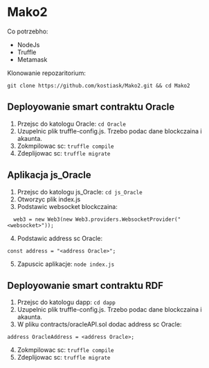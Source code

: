 # Mako2

Co potrzebho:
 * NodeJs
 * Truffle
 * Metamask

Klonowanie repozaritorium:
```
git clone https://github.com/kostiask/Mako2.git && cd Mako2
```

## Deployowanie smart contraktu Oracle
1. Przejsc do katologu Oracle: 
```cd Oracle```
2. Uzupelnic plik truffle-config.js. Trzebo podac dane blockczaina i akaunta.
3. Zokmpilowac sc: 
```truffle compile```
4. Zdeplijowac sc: 
```truffle migrate```

## Aplikacja js_Oracle
1. Przejsc do katologu js_Oracle: 
```cd js_Oracle```
2. Otworzyc plik index.js
3. Podstawic websocket blockczaina: 
```
  web3 = new Web3(new Web3.providers.WebsocketProvider("<websocket>"));
```
4. Podstawic address sc Oracle:
```
const address = "<address Oracle>";
```
5. Zapuscic aplikacje: 
```node index.js```

## Deployowanie smart contraktu RDF
1. Przejsc do katologu dapp:
```cd dapp```
2. Uzupelnic plik truffle-config.js. Trzebo podac dane blockczaina i akaunta.
3. W pliku contracts/oracleAPI.sol dodac address sc Oracle:
```
address OracleAddress = <address Oracle>;
```
4. Zokmpilowac sc: 
```truffle compile```
5. Zdeplijowac sc: 
```truffle migrate```
